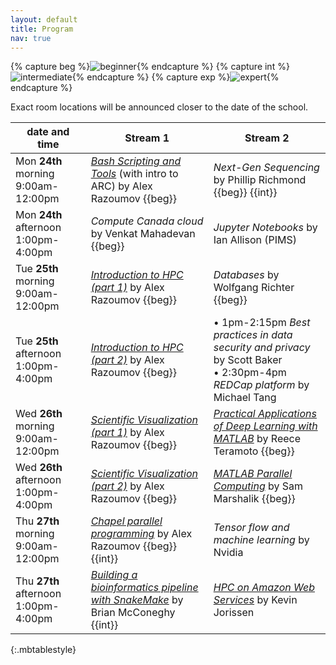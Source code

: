 ```yaml
---
layout: default
title: Program
nav: true
---
```


{% capture beg %}![beginner](images/beginner.png){% endcapture %}
{% capture int %}![intermediate](images/intermediate.png){% endcapture %}
{% capture exp %}![expert](images/expert.png){% endcapture %}

Exact room locations will be announced closer to the date of the school.

| date and time | Stream 1 | Stream 2 |
| ------------- | --------------- | ----------------- |
| Mon **24th** morning 9:00am-12:00pm | [*Bash Scripting and Tools*](bash) (with intro to ARC) by Alex Razoumov {{beg}} | *Next-Gen Sequencing* by Phillip Richmond {{beg}} {{int}} |
| Mon **24th** afternoon 1:00pm-4:00pm | *Compute Canada cloud* by Venkat Mahadevan {{beg}} | *Jupyter Notebooks* by Ian Allison (PIMS) |
| Tue **25th** morning 9:00am-12:00pm | [*Introduction to HPC (part 1)*](introHPC) by Alex Razoumov {{beg}} | *Databases* by Wolfgang Richter {{beg}} |
| Tue **25th** afternoon 1:00pm-4:00pm | [*Introduction to HPC (part 2)*](introHPC) by Alex Razoumov {{beg}} | • 1pm-2:15pm *Best practices in data security and privacy* by Scott Baker <br> • 2:30pm-4pm *REDCap platform* by Michael Tang |
| Wed **26th** morning 9:00am-12:00pm | [*Scientific Visualization (part 1)*](visualization) by Alex Razoumov {{beg}} | [*Practical Applications of Deep Learning with MATLAB*](deepLearningMatlab) by Reece Teramoto {{beg}}  |
| Wed **26th** afternoon 1:00pm-4:00pm | [*Scientific Visualization (part 2)*](visualization) by Alex Razoumov {{beg}} | [*MATLAB Parallel Computing*](parallelMatlab) by Sam Marshalik {{beg}} |
| Thu **27th** morning 9:00am-12:00pm | [*Chapel parallel programming*](chapel) by Alex Razoumov {{beg}}{{int}} | *Tensor flow and machine learning* by Nvidia |
| Thu **27th** afternoon 1:00pm-4:00pm | [*Building a bioinformatics pipeline with SnakeMake*](snakemake) by Brian McConeghy {{int}} | [*HPC on Amazon Web Services*](amazon) by Kevin Jorissen |
{:.mbtablestyle}

&nbsp;





<!-- Notes: -->
<!-- - IP ranges for Eduroam / guest WiFi networks to whitelist them on Cedar (pass these to Lixin) -->
<!-- - rooms: we are waiting until June-05 to finalize, either Nest or Pharmaceutical Sciences building -->
<!-- - WG advertising: email going out on Monday May-27 -->
<!-- - UBC advertising: already posted in the internal slack channel, ARC webpage, digital signage, currently -->
<!--   printing out Jana's poster, will email ECOSCOPE -->
<!-- - as of May-22, we have 42/190 registrants -->
<!-- - wifi access for UBC visitors: Garth will check and get back to me -->
<!-- - May-22 recording and broadcasting: Garth is meeting with A/V folks today to finalize streaming tech, -->
<!--   definitely coming to Vancouver -->
<!-- - already have 120 CCDB guest accounts; will request 10 base CPU-only nodes on Cedar/Graham -->
<!-- - May-22 course helpers: this year no interns, Kamil will start looking into this today -->
<!-- - *Tensor flow and machine learning* by Nvidia: confirmed -->
<!-- - *Jupyter Notebooks* with Ian Allison (PIMS): initial response is very positive, 50-75% confirmed -->
<!-- - *Elastic cloud and DELL/EMC object storage platform* by Dell (1/2-day hands-on): still working with DELL -->
<!-- - *Building a bioinformatics pipeline with SnakeMake* (3 hours) from Jamie's colleague (Brian?) - let's -->
<!--   assume we can fit it (either cancellation or Stream 3) and ask the instructor for syllabus -->
<!-- - May-22 *CUDA* by Nvidia: still waiting for confirmation -->
<!-- - next meeting Tue June-04 noon at UBC in person -->
<!-- - Bill Tubbs from UBC would like to teach pandas + scipy for big data processing -->

<!-- Other: -->
<!-- - *Web scraping with Python APIs* by Eugene or Skyler (?): they cancelled -->
<!-- - a session from ECOSCOPE (in contact), perhaps - *Microbiome data manipulation and visualization in R* by Kim Dill-McFarland -->
<!-- - *Speeding up Python code with C/C++* by Dmitri Rozmanov -->
<!-- - *HPC and deep learning labs in Microsoft Azure Cloud* -->
<!-- - *Parallelization in Python 3 and large datasets* by Phil Austin -->
<!-- - Julia course? -->
<!-- - open panel on post-PhD career options -->
